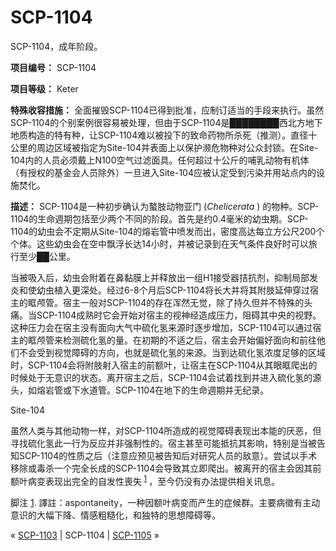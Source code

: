 # SCP-1104
                        




SCP-1104，成年阶段。



**项目编号：** SCP-1104

**项目等级：** Keter

**特殊收容措施：** 全面摧毁SCP-1104已得到批准，应制订适当的手段来执行。虽然SCP-1104的个别案例很容易被处理，但由于SCP-1104是████████西北方地下地质构造的特有种，让SCP-1104难以被投下的致命药物所杀死（推测）。直径十公里的周边区域被指定为Site-104并表面上以保护濒危物种对公众封锁。在Site-104内的人员必须戴上N100空气过滤面具。任何超过十公斤的哺乳动物有机体（有授权的基金会人员除外）一旦进入Site-104应被认定受到污染并用站点内的设施焚化。

**描述：** SCP-1104是一种初步确认为螯肢动物亚门 (*Chelicerata* ) 的物种。SCP-1104的生命週期包括至少两个不同的阶段。首先是约0.4毫米的幼虫期。SCP-1104的幼虫会不定期从Site-104的熔岩管中喷发而出，密度高达每立方公尺200个个体。这些幼虫会在空中飘浮长达14小时，并被记录到在天气条件良好时可以旅行至少██公里。

当被吸入后，幼虫会附着在鼻黏膜上并释放出一组H1接受器拮抗剂，抑制局部发炎和使幼虫植入更深处。经过6-8个月后SCP-1104将长大并将其附肢延伸穿过宿主的眶颅管。宿主一般对SCP-1104的存在浑然无觉，除了持久但并不特殊的头痛。当SCP-1104成熟时它会开始对宿主的视神经造成压力，阻碍其中央的视野。这种压力会在宿主没有面向大气中硫化氢来源时逐步增加，SCP-1104可以通过宿主的眶颅管来检测硫化氢的量。在初期的不适之后，宿主会开始偏好面向和前往他们不会受到视觉障碍的方向，也就是硫化氢的来源。当到达硫化氢浓度足够的区域时，SCP-1104会将附肢射入宿主的前额叶，让宿主在SCP-1104从其眼眶爬出的时候处于无意识的状态。离开宿主之后，SCP-1104会试着找到并进入硫化氢的源头，如熔岩管或下水道管。SCP-1104在地下的生命週期并无纪录。



Site-104



虽然人类与其他动物一样，对SCP-1104所造成的视觉障碍表现出本能的厌恶，但寻找硫化氢此一行为反应并非强制性的。宿主甚至可能抵抗其影响，特别是当被告知SCP-1104的性质之后（注意应预见被告知后对研究人员的敌意）。尝试以手术移除或毒杀一个完全长成的SCP-1104会导致其立即爬出。被离开的宿主会因其前额叶病变表现出完全的自发性喪失<sup class='footnoteref'>
 <a shape='rect' class='footnoteref' id='footnoteref-1' href='javascript:;' onclick='WIKIDOT.page.utils.scrollToReference(&apos;footnote-1&apos;)'>1</a>
</sup>，至今仍没有办法提供相关讯息。


脚注
<a shape='rect' href='javascript:;' onclick='WIKIDOT.page.utils.scrollToReference(&apos;footnoteref-1&apos;)'>1</a>. 譯註：aspontaneity，一种因额叶病变而产生的症候群。主要病徵有主动意识的大幅下降、情感粗糙化，和独特的思想障碍等。



« [SCP-1103](/scp-1103) | SCP-1104 | [SCP-1105](/scp-1105) »





                    